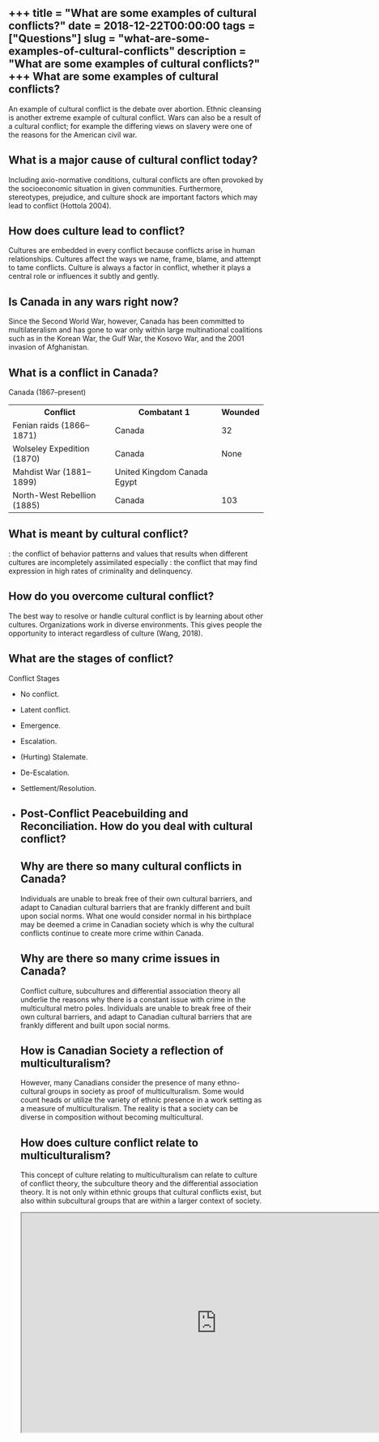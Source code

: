 +++
title = "What are some examples of cultural conflicts?"
date = 2018-12-22T00:00:00
tags = ["Questions"]
slug = "what-are-some-examples-of-cultural-conflicts"
description = "What are some examples of cultural conflicts?"
+++
What are some examples of cultural conflicts?
---------------------------------------------

An example of cultural conflict is the debate over abortion. Ethnic cleansing is another extreme example of cultural conflict. Wars can also be a result of a cultural conflict; for example the differing views on slavery were one of the reasons for the American civil war.

What is a major cause of cultural conflict today?
-------------------------------------------------

Including axio-normative conditions, cultural conflicts are often provoked by the socioeconomic situation in given communities. Furthermore, stereotypes, prejudice, and culture shock are important factors which may lead to conflict (Hottola 2004).

How does culture lead to conflict?
----------------------------------

Cultures are embedded in every conflict because conflicts arise in human relationships. Cultures affect the ways we name, frame, blame, and attempt to tame conflicts. Culture is always a factor in conflict, whether it plays a central role or influences it subtly and gently.

Is Canada in any wars right now?
--------------------------------

Since the Second World War, however, Canada has been committed to multilateralism and has gone to war only within large multinational coalitions such as in the Korean War, the Gulf War, the Kosovo War, and the 2001 invasion of Afghanistan.

What is a conflict in Canada?
-----------------------------

Canada (1867–present)

<table><tr><th>Conflict</th><th>Combatant 1</th><th>Wounded</th></tr><tr><td>Fenian raids (1866–1871)</td><td>Canada</td><td>32</td></tr><tr><td>Wolseley Expedition (1870)</td><td>Canada</td><td>None</td></tr><tr><td>Mahdist War (1881–1899)</td><td>United Kingdom Canada Egypt</td><td></td></tr><tr><td>North-West Rebellion (1885)</td><td>Canada</td><td>103</td></tr></table>

What is meant by cultural conflict?
-----------------------------------

: the conflict of behavior patterns and values that results when different cultures are incompletely assimilated especially : the conflict that may find expression in high rates of criminality and delinquency.

How do you overcome cultural conflict?
--------------------------------------

The best way to resolve or handle cultural conflict is by learning about other cultures. Organizations work in diverse environments. This gives people the opportunity to interact regardless of culture (Wang, 2018).

What are the stages of conflict?
--------------------------------

Conflict Stages

- No conflict.
- Latent conflict.
- Emergence.
- Escalation.
- (Hurting) Stalemate.
- De-Escalation.
- Settlement/Resolution.
- Post-Conflict Peacebuilding and Reconciliation. How do you deal with cultural conflict?
    ---------------------------------------
    
    Why are there so many cultural conflicts in Canada?
    ---------------------------------------------------
    
    Individuals are unable to break free of their own cultural barriers, and adapt to Canadian cultural barriers that are frankly different and built upon social norms. What one would consider normal in his birthplace may be deemed a crime in Canadian society which is why the cultural conflicts continue to create more crime within Canada.
    
    Why are there so many crime issues in Canada?
    ---------------------------------------------
    
    Conflict culture, subcultures and differential association theory all underlie the reasons why there is a constant issue with crime in the multicultural metro poles. Individuals are unable to break free of their own cultural barriers, and adapt to Canadian cultural barriers that are frankly different and built upon social norms.
    
    How is Canadian Society a reflection of multiculturalism?
    ---------------------------------------------------------
    
    However, many Canadians consider the presence of many ethno-cultural groups in society as proof of multiculturalism. Some would count heads or utilize the variety of ethnic presence in a work setting as a measure of multiculturalism. The reality is that a society can be diverse in composition without becoming multicultural.
    
    How does culture conflict relate to multiculturalism?
    -----------------------------------------------------
    
    This concept of culture relating to multiculturalism can relate to culture of conflict theory, the subculture theory and the differential association theory. It is not only within ethnic groups that cultural conflicts exist, but also within subcultural groups that are within a larger context of society.
    
    <iframe allow="accelerometer; autoplay; clipboard-write; encrypted-media; gyroscope; picture-in-picture" allowfullscreen="" class="__youtube_prefs__  epyt-is-override  no-lazyload" data-no-lazy="1" data-origheight="433" data-origwidth="770" data-skipgform_ajax_framebjll="" height="433" id="_ytid_72911" loading="lazy" src="https://www.youtube.com/embed/YIzjHWd9Vv8?enablejsapi=1&autoplay=0&cc_load_policy=0&cc_lang_pref=&iv_load_policy=1&loop=0&modestbranding=0&rel=1&fs=1&playsinline=0&autohide=2&theme=dark&color=red&controls=1&" title="YouTube player" width="770"></iframe>